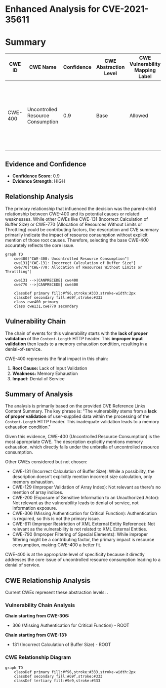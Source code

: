 # Enhanced Analysis for CVE-2021-35611

# Summary
| CWE ID | CWE Name | Confidence | CWE Abstraction Level | CWE Vulnerability Mapping Label | CWE-Vulnerability Mapping Notes |
|---|---|---|---|---|---|
| CWE-400 | Uncontrolled Resource Consumption | 0.9 | Base | Allowed | Primary CWE - The vulnerability leads to memory exhaustion, which is a form of uncontrolled resource consumption. |

## Evidence and Confidence

*   **Confidence Score:** 0.9
*   **Evidence Strength:** HIGH

## Relationship Analysis
The primary relationship that influenced the decision was the parent-child relationship between CWE-400 and its potential causes or related weaknesses. While other CWEs like CWE-131 (Incorrect Calculation of Buffer Size) or CWE-770 (Allocation of Resources Without Limits or Throttling) could be contributing factors, the description and CVE summary primarily indicate the impact of resource consumption without explicit mention of those root causes. Therefore, selecting the base CWE-400 accurately reflects the core issue.

```mermaid
graph TD
    cwe400["CWE-400: Uncontrolled Resource Consumption"]
    cwe131["CWE-131: Incorrect Calculation of Buffer Size"]
    cwe770["CWE-770: Allocation of Resources Without Limits or Throttling"]
    
    cwe131 -->|CANPRECEDE| cwe400
    cwe770 -->|CANPRECEDE| cwe400
    
    classDef primary fill:#f96,stroke:#333,stroke-width:2px
    classDef secondary fill:#69f,stroke:#333
    class cwe400 primary
    class cwe131,cwe770 secondary
```

## Vulnerability Chain
The chain of events for this vulnerability starts with the **lack of proper validation** of the `Content-Length` HTTP header. This **improper input validation** then leads to a memory exhaustion condition, resulting in a denial-of-service.

CWE-400 represents the final impact in this chain:

1.  **Root Cause:** Lack of Input Validation
2.  **Weakness:** Memory Exhaustion
3.  **Impact:** Denial of Service

## Summary of Analysis
The analysis is primarily based on the provided CVE Reference Links Content Summary. The key phrase is: "The vulnerability stems from a **lack of proper validation** of user-supplied data within the processing of the `Content-Length` HTTP header. This inadequate validation leads to a memory exhaustion condition."

Given this evidence, CWE-400 (Uncontrolled Resource Consumption) is the most appropriate CWE. The description explicitly mentions memory exhaustion, which directly falls under the umbrella of uncontrolled resource consumption.

Other CWEs considered but not chosen:

*   CWE-131 (Incorrect Calculation of Buffer Size): While a possibility, the description doesn't explicitly mention incorrect size calculation, only memory exhaustion.
*   CWE-129 (Improper Validation of Array Index): Not relevant as there's no mention of array indices.
*   CWE-200 (Exposure of Sensitive Information to an Unauthorized Actor): Not relevant as the vulnerability leads to denial of service, not information exposure.
*   CWE-306 (Missing Authentication for Critical Function): Authentication is required, so this is not the primary issue.
*   CWE-611 (Improper Restriction of XML External Entity Reference): Not relevant as the vulnerability is not related to XML External Entities.
*   CWE-790 (Improper Filtering of Special Elements): While improper filtering might be a contributing factor, the primary impact is resource consumption, making CWE-400 a better fit.

CWE-400 is at the appropriate level of specificity because it directly addresses the core issue of uncontrolled resource consumption leading to a denial of service.


## CWE Relationship Analysis

Current CWEs represent these abstraction levels: .


### Vulnerability Chain Analysis

**Chain starting from CWE-306:**
- 306 (Missing Authentication for Critical Function) - ROOT


**Chain starting from CWE-131:**
- 131 (Incorrect Calculation of Buffer Size) - ROOT



### CWE Relationship Diagram

```mermaid
graph TD
    classDef primary fill:#f96,stroke:#333,stroke-width:2px
    classDef secondary fill:#69f,stroke:#333
    classDef tertiary fill:#9e9,stroke:#333
```
